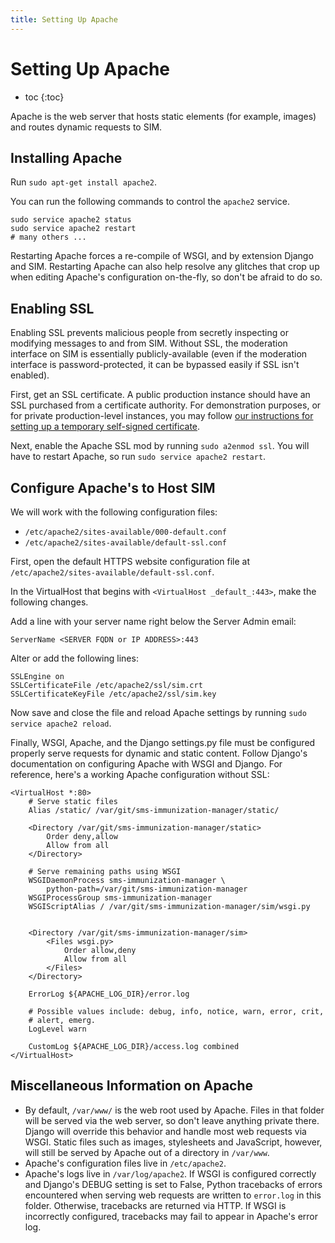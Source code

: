 ```yaml
---
title: Setting Up Apache
---
```


# Setting Up Apache

* toc
{:toc}

Apache is the web server that hosts static elements (for example, images) and routes dynamic requests to SIM.

## Installing Apache

Run `sudo apt-get install apache2`.

You can run the following commands to control the `apache2` service.

    sudo service apache2 status
    sudo service apache2 restart
    # many others ...

Restarting Apache forces a re-compile of WSGI, and by extension Django and SIM. Restarting Apache can also help resolve any glitches that crop up when editing Apache's configuration on-the-fly, so don't be afraid to do so.

## Enabling SSL

Enabling SSL prevents malicious people from secretly inspecting or modifying messages to and from SIM. Without SSL, the moderation interface on SIM is essentially publicly-available (even if the moderation interface is password-protected, it can be bypassed easily if SSL isn't enabled).

First, get an SSL certificate. A public production instance should have an SSL purchased from a certificate authority. For demonstration purposes, or for private production-level instances, you may follow [our instructions for setting up a temporary self-signed certificate](../ssl-certificate).

Next, enable the Apache SSL mod by running `sudo a2enmod ssl`. You will have to restart Apache, so run `sudo service apache2 restart`.

## Configure Apache's to Host SIM

We will work with the following configuration files:

* `/etc/apache2/sites-available/000-default.conf`
* `/etc/apache2/sites-available/default-ssl.conf`

First, open the default HTTPS website configuration file at `/etc/apache2/sites-available/default-ssl.conf`.

In the VirtualHost that begins with `<VirtualHost _default_:443>`, make the following changes.

Add a line with your server name right below the Server Admin email:

	ServerName <SERVER FQDN or IP ADDRESS>:443

Alter or add the following lines:

	SSLEngine on
	SSLCertificateFile /etc/apache2/ssl/sim.crt
	SSLCertificateKeyFile /etc/apache2/ssl/sim.key

Now save and close the file and reload Apache settings by running `sudo service apache2 reload`.

Finally, WSGI, Apache, and the Django settings.py file must be configured properly serve requests for dynamic and static content. Follow Django's documentation on configuring Apache with WSGI and Django. For reference, here's a working Apache configuration without SSL:

	<VirtualHost *:80>
	    # Serve static files
	    Alias /static/ /var/git/sms-immunization-manager/static/

	    <Directory /var/git/sms-immunization-manager/static>
	        Order deny,allow
	        Allow from all
	    </Directory>

	    # Serve remaining paths using WSGI
	    WSGIDaemonProcess sms-immunization-manager \
	    	python-path=/var/git/sms-immunization-manager
	    WSGIProcessGroup sms-immunization-manager
	    WSGIScriptAlias / /var/git/sms-immunization-manager/sim/wsgi.py


	    <Directory /var/git/sms-immunization-manager/sim>
	        <Files wsgi.py>
	            Order allow,deny
	            Allow from all
	        </Files>
	    </Directory>

	    ErrorLog ${APACHE_LOG_DIR}/error.log

	    # Possible values include: debug, info, notice, warn, error, crit,
	    # alert, emerg.
	    LogLevel warn

	    CustomLog ${APACHE_LOG_DIR}/access.log combined
	</VirtualHost>

## Miscellaneous Information on Apache

* By default, `/var/www/` is the web root used by Apache. Files in that folder will be served via the web server, so don't leave anything private there. Django will override this behavior and handle most web requests via WSGI. Static files such as images, stylesheets and JavaScript, however, will still be served by Apache out of a directory in `/var/www`.
* Apache's configuration files live in `/etc/apache2`.
* Apache's logs live in `/var/log/apache2`. If WSGI is configured correctly and Django's DEBUG setting is set to False, Python tracebacks of errors encountered when serving web requests are written to `error.log` in this folder. Otherwise, tracebacks are returned via HTTP. If WSGI is incorrectly configured, tracebacks may fail to appear in Apache's error log.
